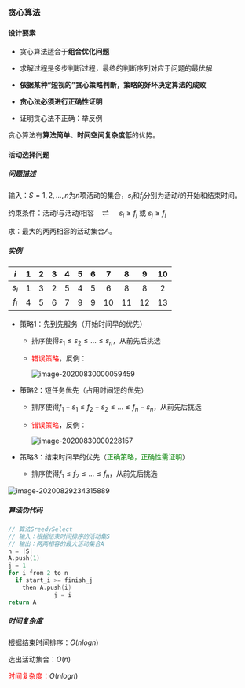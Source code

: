 ### 贪心算法

#### 设计要素

* 贪心算法适合于**组合优化问题**
* 求解过程是多步判断过程，最终的判断序列对应于问题的最优解
* **依据某种“短视的”贪心策略判断，策略的好坏决定算法的成败**

* **贪心法必须进行正确性证明**
* 证明贪心法不正确：举反例

贪心算法有**算法简单、时间空间复杂度低**的优势。

#### 活动选择问题

##### 问题描述

输入：$S={1,2,\dots,n}$为$n$项活动的集合，$s_i$和$f_j$分别为活动$i$的开始和结束时间。

约束条件：活动$i$与活动$j$相容$\quad \rightleftharpoons \quad$ $s_i \ge f_j \mbox{ 或 } s_j \ge f_i$

求：最大的两两相容的活动集合$A$。

##### 实例

|  $i$  |  1   |  2   |  3   |  4   |  5   |  6   |  7   |  8   |  9   |  10  |
| :---: | :--: | :--: | :--: | :--: | :--: | :--: | :--: | :--: | :--: | :--: |
| $s_i$ |  1   |  3   |  2   |  5   |  4   |  5   |  6   |  8   |  8   |  2   |
| $f_i$ |  4   |  5   |  6   |  7   |  9   |  9   |  10  |  11  |  12  |  13  |

* 策略1：先到先服务（开始时间早的优先）

  * 排序使得$s_1 \le s_2 \le \dots \le s_n$，从前先后挑选

  * <font color=red>错误策略</font>，反例：

    ![image-20200830000059459](https://tva1.sinaimg.cn/large/007S8ZIlgy1gi84kc0motj312i09o3zg.jpg)

* 策略2：短任务优先（占用时间短的优先）

  * 排序使得$f_1 - s_1 \le f_2 - s_2 \le \dots \le f_n - s_n$，从前先后挑选

  * <font color=red>错误策略</font>，反例：

    ![image-20200830000228157](https://tva1.sinaimg.cn/large/007S8ZIlgy1gi84ludqp1j311a09kab1.jpg)

* 策略3：结束时间早的优先（<font color=green>正确策略，正确性需证明</font>）

  * 排序使得$f_1 \le f_2 \le \dots \le f_n$，从前先后挑选

![image-20200829234315889](https://tva1.sinaimg.cn/large/007S8ZIlgy1gi842diwj1j317o0icad7.jpg)

##### 算法伪代码

```c
// 算法GreedySelect
// 输入：根据结束时间排序的活动集S
// 输出：两两相容的最大活动集合A
n = |S|
A.push(1)
j = 1
for i from 2 to n
  if start_i >= finish_j
    then A.push(i)
    		 j = i
return A
```

##### 时间复杂度

根据结束时间排序：$O(nlogn)$

选出活动集合：$O(n)$

<font color=red>时间复杂度：</font>$O(nlogn)$

